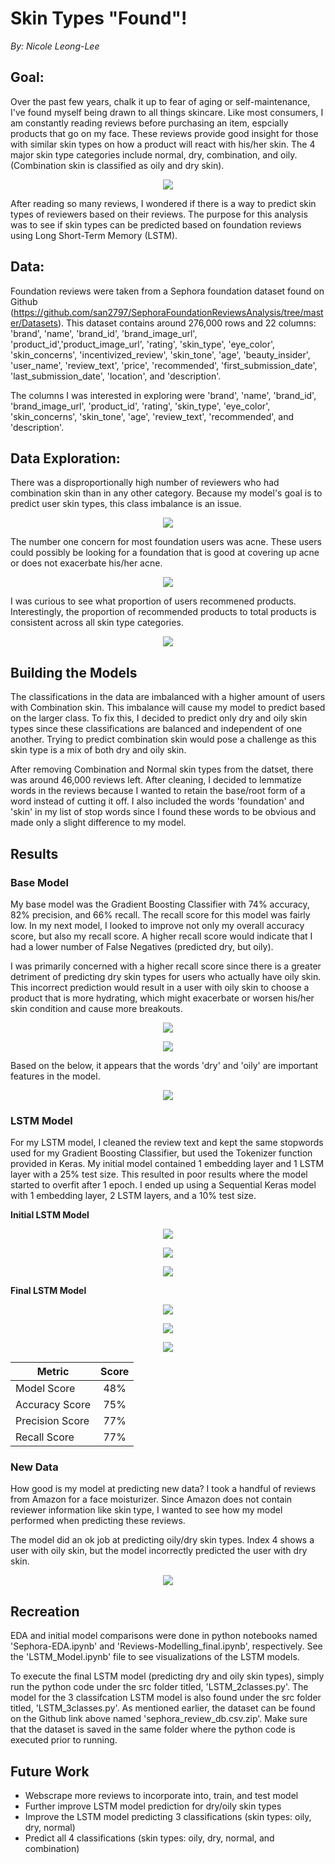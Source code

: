 # Skin Types "Found"!
*By: Nicole Leong-Lee*

## Goal:
Over the past few years, chalk it up to fear of aging or self-maintenance, I've found myself being drawn to all things skincare. Like most consumers, I am constantly reading reviews before purchasing an item, espcially products that go on my face. These reviews provide good insight for those with similar skin types on how a product will react with his/her skin. The 4 major skin type categories include normal, dry, combination, and oily. (Combination skin is classified as oily and dry skin).

<p align="center">
    <img src="./imgs/four_skin_types.jpg" />
</p>

After reading so many reviews, I wondered if there is a way to predict skin types of reviewers based on their reviews. The purpose for this analysis was to see if skin types can be predicted based on foundation reviews using Long Short-Term Memory (LSTM).

## Data:
Foundation reviews were taken from a Sephora foundation dataset found on Github (https://github.com/san2797/SephoraFoundationReviewsAnalysis/tree/master/Datasets). This dataset contains around 276,000 rows and 22 columns: 'brand', 'name', 'brand_id', 'brand_image_url', 'product_id','product_image_url', 'rating', 'skin_type', 'eye_color', 'skin_concerns', 'incentivized_review', 'skin_tone', 'age', 'beauty_insider', 'user_name', 'review_text', 'price', 'recommended', 'first_submission_date', 'last_submission_date', 'location', and 'description'.

The columns I was interested in exploring were 'brand', 'name', 'brand_id', 'brand_image_url', 'product_id', 'rating', 'skin_type', 'eye_color', 'skin_concerns', 'skin_tone', 'age', 'review_text', 'recommended', and 'description'.

## Data Exploration:
There was a disproportionally high number of reviewers who had combination skin than in any other category. Because my model's goal is to predict user skin types, this class imbalance is an issue.

<p align="center">
    <img src="./imgs/skin_types.png" />
</p>

The number one concern for most foundation users was acne. These users could possibly be looking for a foundation that is good at covering up acne or does not exacerbate his/her acne.

<p align="center">
    <img src="./imgs/skin_concerns.png" />
</p>

I was curious to see what proportion of users recommened products. Interestingly, the proportion of recommended products to total products is consistent across all skin type categories. 

<p align="center">
    <img src="./imgs/recommended_prop.png" />
</p>


## Building the Models

The classifications in the data are imbalanced with a higher amount of users with Combination skin. This imbalance will cause my model to predict based on the larger class. To fix this, I decided to predict only dry and oily skin types since these classifications are balanced and independent of one another. Trying to predict combination skin would pose a challenge as this skin type is a mix of both dry and oily skin.

After removing Combination and Normal skin types from the datset, there was around 46,000 reviews left. After cleaning, I decided to lemmatize words in the reviews because I wanted to retain the base/root form of a word instead of cutting it off. I also included the words 'foundation' and 'skin' in my list of stop words since I found these words to be obvious and made only a slight difference to my model. 

## Results 
### Base Model
My base model was the Gradient Boosting Classifier with 74% accuracy, 82% precision, and 66% recall. The recall score for this model was fairly low. In my next model, I looked to improve not only my overall accuracy score, but also my recall score. A higher recall score would indicate that I had a lower number of False Negatives (predicted dry, but oily). 

I was primarily concerned with a higher recall score since there is a greater detriment of predicting dry skin types for users who actually have oily skin. This incorrect prediction would result in a user with oily skin to choose a product that is more hydrating, which might exacerbate or worsen his/her skin condition and cause more breakouts.

<p align="center">
    <img src="./imgs/model_compare_roc3.png" />
</p>

<p align="center">
    <img src="./imgs/confusion_matrix_model3.png" />
</p>

Based on the below, it appears that the words 'dry' and 'oily' are important features in the model.

<p align="center">
    <img src="./imgs/top_10_feature_importances.png" />
</p>

### LSTM Model

For my LSTM model, I cleaned the review text and kept the same stopwords used for my Gradient Boosting Classifier, but used the Tokenizer function provided in Keras. My initial model contained 1 embedding layer and 1 LSTM layer with a 25% test size. This resulted in poor results where the model started to overfit after 1 epoch. I ended up using a Sequential Keras model with 1 embedding layer, 2 LSTM layers, and a 10% test size. 

**Initial LSTM Model**

<p align="center">
    <img src="./imgs/Model2_Loss.png" />
</p>
<p align="center">
    <img src="./imgs/Model2_Acc.png" />
</p>
<p align="center">
    <img src="./imgs/Model2_cm.png" />
</p>

**Final LSTM Model**

<p align="center">
    <img src="./imgs/Model18_Loss.png" />
</p>
<p align="center">
    <img src="./imgs/Model18_Accuracy.png" />
</p>
<p align="center">
    <img src="./imgs/Model18_cm1.png" />
</p>


| Metric          | Score         | 
| --------------- |:-------------:| 
| Model Score     | 48%           |
| Accuracy Score  | 75%           |  
| Precision Score | 77%           | 
| Recall Score    | 77%           | 


### New Data

How good is my model at predicting new data? I took a handful of reviews from Amazon for a face moisturizer. Since Amazon does not contain reviewer information like skin type, I wanted to see how my model performed when predicting these reviews. 

The model did an ok job at predicting oily/dry skin types. Index 4 shows a user with oily skin, but the model incorrectly predicted the user with dry skin.

<p align="center">
    <img src="./imgs/Amazon.png" />
</p>

## Recreation

EDA and initial model comparisons were done in python notebooks named 'Sephora-EDA.ipynb' and 'Reviews-Modelling_final.ipynb', respectively. See the 'LSTM_Model.ipynb' file to see visualizations of the LSTM models. 

To execute the final LSTM model (predicting dry and oily skin types), simply run the python code under the src folder titled, 'LSTM_2classes.py'. The model for the 3 classifcation LSTM model is also found under the src folder titled, 'LSTM_3classes.py'. As mentioned earlier, the dataset can be found on the Github link above named 'sephora_review_db.csv.zip'. Make sure that the dataset is saved in the same folder where the python code is executed prior to running.

## Future Work

* Webscrape more reviews to incorporate into, train, and test model
* Further improve LSTM model prediction for dry/oily skin types
* Improve the LSTM model predicting 3 classifications (skin types: oily, dry, normal)
* Predict all 4 classifications (skin types: oily, dry, normal, and combination)
 
